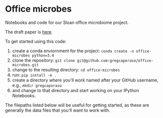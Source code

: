 # Office microbes
Notebooks and code for our Sloan office microbiome project.

The draft paper is [here](https://docs.google.com/document/d/1Ps__dRQZOqjwMqYOSHAzqt7NXNUnJ2G6mVw4Jb-f-Pk/edit#). 

To get started using this code:
1. create a conda enviornment for the project: ``conda create -n office-microbes python=3.4``
2. clone the repository: ``git clone git@github.com:gregcaporaso/office-microbes.git``
3. change to the resulting directory: ``cd office-microbes``
4. run: ``pip install -e .``
5. create a directory where you'll work named after your GitHub username, e.g., ``mkdir gregcaporaso``
6. and change to that directory and start working on your IPython Notebooks. 

The filepaths listed below will be useful for getting started, as these are generally the data files that you'll want to work with. 

